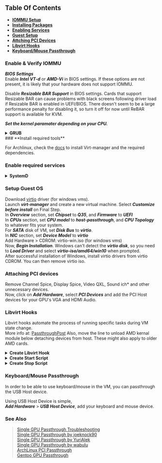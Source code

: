 ## **Table Of Contents**
* **[IOMMU Setup](#enable--verify-iommu)**
* **[Installing Packages](#install-required-tools)**
* **[Enabling Services](#enable-required-services)**
* **[Guest Setup](#setup-guest-os)**
* **[Attching PCI Devices](#attaching-pci-devices)**
* **[Libvirt Hooks](#libvirt-hooks)**
* **[Keyboard/Mouse Passthrough](#keyboardmouse-passthrough)**


### **Enable & Verify IOMMU**
***BIOS Settings*** \
Enable ***Intel VT-d*** or ***AMD-Vi*** in BIOS settings. If these options are not present, it is likely that your hardware does not support IOMMU.

Disable ***Resizable BAR Support*** in BIOS settings. 
Cards that support Resizable BAR can cause problems with black screens following driver load if Resizable BAR is enabled in UEFI/BIOS. There doesn't seem to be a large performance penalty for disabling it, so turn it off for now until ReBAR support is available for KVM. 

***Set the kernel paramater depending on your CPU.***

<details>
  <summary><b>GRUB</b></summary>

***Edit GRUB configuration***
| /etc/default/grub |
| ----- |
| `GRUB_CMDLINE_LINUX_DEFAULT="... intel_iommu=on iommu=pt ..."` |
| OR |
| `GRUB_CMDLINE_LINUX_DEFAULT="... amd_iommu=on iommu=pt ..."` |

***Generate grub.cfg***
```sh
grub-mkconfig -o /boot/grub/grub.cfg
```
</details>
### **Install required tools**

For Archlinux, check the [docs](https://wiki.archlinux.org/title/Virt-manager#Installation) to install Virt-manager and the required dependencies.

### **Enable required services**
<details>
  <summary><b>SystemD</b></summary>

  ```sh
  systemctl enable --now libvirtd
  ```
</details>

### **Setup Guest OS**

Download [virtio](https://fedorapeople.org/groups/virt/virtio-win/direct-downloads/stable-virtio/virtio-win.iso) driver (for windows vms). \
Launch ***virt-manager*** and create a new virtual machine. Select ***Customize before install*** on Final Step. \
In ***Overview*** section, set ***Chipset*** to ***Q35***, and ***Firmware*** to ***UEFI*** \
In ***CPUs*** section, set ***CPU model*** to ***host-passthrough***, and ***CPU Topology*** to whatever fits your system. \
For ***SATA*** disk of VM, set ***Disk Bus*** to ***virtio***. \
In ***NIC*** section, set ***Device Model*** to ***virtio*** \
Add Hardware > CDROM: virtio-win.iso (for windows vms) \
Now, ***Begin Installation***. Windows can't detect the ***virtio disk***, so you need to ***Load Driver*** and select ***virtio-iso/amd64/win10*** when prompted. \
After successful installation of Windows, install virtio drivers from virtio CDROM. You can then remove virtio iso.

### **Attaching PCI devices**
Remove Channel Spice, Display Spice, Video QXL, Sound ich* and other unnecessary devices. \
Now, click on ***Add Hardware***, select ***PCI Devices*** and add the PCI Host devices for your GPU's VGA and HDMI Audio.

### **Libvirt Hooks**
Libvirt hooks automate the process of running specific tasks during VM state change. \
More info at: [PassthroughPost](https://passthroughpo.st/simple-per-vm-libvirt-hooks-with-the-vfio-tools-hook-helper/)
Also, move the line to unload AMD kernal module below detaching devices from host. These might also apply to older AMD cards.

<details>
  <summary><b>Create Libvirt Hook</b></summary>

  ```sh
  mkdir /etc/libvirt/hooks
  touch /etc/libvirt/hooks/qemu
  chmod +x /etc/libvirt/hooks/qemu
  ```
  <table>
  <tr>
  <th>
    /etc/libvirt/hooks/qemu
  </th>
  </tr>

  <tr>
  <td>

  ```sh
  #!/bin/bash

GUEST_NAME="$1"
HOOK_NAME="$2"
STATE_NAME="$3"
MISC="${@:4}"

BASEDIR="$(dirname $0)"

HOOKPATH="$BASEDIR/qemu.d/$GUEST_NAME/$HOOK_NAME/$STATE_NAME"
set -e # If a script exits with an error, we should as well.

if [ -f "$HOOKPATH" ]; then
  eval \""$HOOKPATH"\" "$@"
elif [ -d "$HOOKPATH" ]; then
  while read file; do
    eval \""$file"\" "$@"
  done <<< "$(find -L "$HOOKPATH" -maxdepth 1 -type f -executable -print;)"
fi
  ```

  </td>
  </tr>
  </table>
</details>

<details>
  <summary><b>Create Start Script</b></summary>
  
  ```sh
  mkdir -p /etc/libvirt/hooks/qemu.d/<machine_name>/prepare/begin
  touch /etc/libvirt/hooks/qemu.d/<machine_name>/prepare/begin/start.sh
  chmod +x /etc/libvirt/hooks/qemu.d/<machine_name>/prepare/begin/start.sh
  ```
**Note**: If you're on KDE Plasma (Wayland), you need to terminate user services alongside display-manager.

  <table>
  <tr>
  <th>
    /etc/libvirt/hooks/qemu.d/<machine_name>/prepare/begin/start.sh
  </th>
  </tr>

  <tr>
  <td>

  ```sh
#!/bin/bash
set -x

# Stop display manager
systemctl stop display-manager
# systemctl --user -M YOUR_USERNAME@ stop plasma*
      
# Unbind VTconsoles: might not be needed
echo 0 > /sys/class/vtconsole/vtcon0/bind
echo 0 > /sys/class/vtconsole/vtcon1/bind

# Unbind EFI Framebuffer
echo efi-framebuffer.0 > /sys/bus/platform/drivers/efi-framebuffer/unbind

# Unload NVIDIA kernel modules
#modprobe -r nvidia_drm nvidia_modeset nvidia_uvm nvidia

Unload AMD kernel module
modprobe -r amdgpu
modprobe -r snd_hda_intel
# Detach GPU devices from host
# Use your GPU and HDMI Audio PCI host device
virsh nodedev-detach pci_0000_01_00_0
virsh nodedev-detach pci_0000_01_00_1

# Load vfio module
modprobe vfio-pci
  ```

  </td>
  </tr>
  </table>
</details>

<details>
  <summary><b>Create Stop Script</b></summary>

  ```sh
  mkdir -p /etc/libvirt/hooks/qemu.d/<machine_name>/release/end
  touch /etc/libvirt/hooks/qemu.d/<machine_name>/release/end/stop.sh
  chmod +x /etc/libvirt/hooks/qemu.d/<machine_name>/release/end/stop.sh
  ```
  <table>
  <tr>
  <th>
    /etc/libvirt/hooks/qemu.d/<machine_name>/release/end/stop.sh
  </th>
  </tr>

  <tr>
  <td>

  ```sh
#!/bin/bash
set -x

# Attach GPU devices to host
# Use your GPU and HDMI Audio PCI host device
virsh nodedev-reattach pci_0000_01_00_0
virsh nodedev-reattach pci_0000_01_00_1

# Unload vfio module
modprobe -r vfio-pci

# Load AMD kernel module
modprobe amdgpu
modprobe snd_hda_intel
# Rebind framebuffer to host
echo "efi-framebuffer.0" > /sys/bus/platform/drivers/efi-framebuffer/bind

# Load NVIDIA kernel modules
#modprobe nvidia_drm
#modprobe nvidia_modeset
#modprobe nvidia_uvm
#modprobe nvidia

# Bind VTconsoles: might not be needed
echo 1 > /sys/class/vtconsole/vtcon0/bind
echo 1 > /sys/class/vtconsole/vtcon1/bind

# Restart Display Manager
systemctl start display-manager
```

  </td>
  </tr>
  </table>
</details>

### **Keyboard/Mouse Passthrough**
In order to be able to use keyboard/mouse in the VM, you can passthrough the USB Host device.

Using USB Host Device is simple, \
***Add Hardware*** > ***USB Host Device***, add your keyboard and mouse device.

### **See Also**
> [Single GPU Passthrough Troubleshooting](https://docs.google.com/document/d/17Wh9_5HPqAx8HHk-p2bGlR0E-65TplkG18jvM98I7V8)<br/>
> [Single GPU Passthrough by joeknock90](https://github.com/joeknock90/Single-GPU-Passthrough)<br/>
> [Single GPU Passthrough by YuriAlek](https://gitlab.com/YuriAlek/vfio)<br/>
> [Single GPU Passthrough by wabulu](https://github.com/wabulu/Single-GPU-passthrough-amd-nvidia)<br/>
> [ArchLinux PCI Passthrough](https://wiki.archlinux.org/index.php/PCI_passthrough_via_OVMF)<br/>
> [Gentoo GPU Passthrough](https://wiki.gentoo.org/wiki/GPU_passthrough_with_libvirt_qemu_kvm)<br/>


